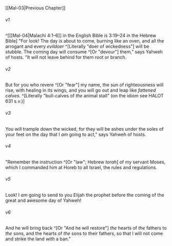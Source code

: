 ﻿---
aliases:
  - Malachi 4
---

[[Mal-03|Previous Chapter]]

###### v1
 ^[[[Mal-04|Malachi 4:1–6]] in the English Bible is 3:19–24 in the Hebrew Bible] "For look! The day _is_ about to come, burning like an oven, and all the arrogant and every _evildoer_ ^[Literally "doer of wickedness"] will be stubble. The coming day will consume ^[Or "devour"] them," says Yahweh of hosts. "It will not leave behind for them root or branch.

###### v2
But for you who revere ^[Or "fear"] my name, the sun of righteousness will rise, with healing in its wings, and you will go out and leap like _fattened calves_. ^[Literally "bull-calves of _the_ animal stall" (on the idiom see HALOT 631 s.v.)]

###### v3
You will trample down the wicked, for they will be ashes under the soles of your feet on the day that I _am_ going to act," says Yahweh of hosts.

###### v4
"Remember the instruction ^[Or "law"; Hebrew _torah_] of my servant Moses, which I commanded him at Horeb to all Israel, the rules and regulations.

###### v5
Look! I _am_ going to send to you Elijah the prophet before the coming of the great and awesome day of Yahweh!

###### v6
And he will bring back ^[Or "And he will restore"] _the_ hearts of _the_ fathers to _the_ sons, and the hearts of _the_ sons to their fathers, so that I will not come and strike the land _with_ a ban."